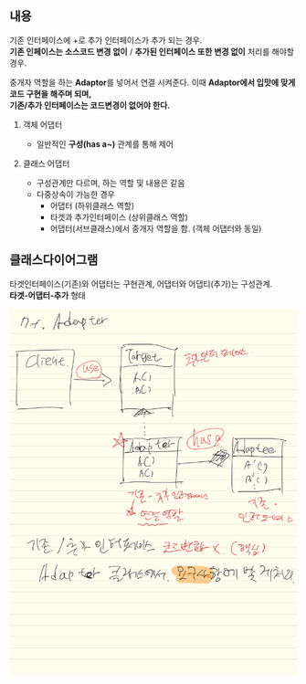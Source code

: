 ## 내용
기존 인터페이스에 +로 추가 인터페이스가 추가 되는 경우.  
**기존 인페이스는 소스코드 변경 없이** / **추가된 인터페이스 또한 변경 없이** 처리를 해야할 경우.

중개자 역할을 하는 **Adaptor**를 넣어서 연결 시켜준다. 이때 **Adaptor에서 입맛에 맞게 코드 구현을 해주며 되며,  
기존/추가 인터페이스는 코드변경이 없어야 한다.**


1. 객체 어댑터
    - 일반적인 **구성(has a~)** 관계를 통해 제어
    
2. 클래스 어댑터
    - 구성관계만 다르며, 하는 역할 및 내용은 같음
    - 다중상속이 가능한 경우
        - 어댑터 (하위클래스 역할)
        - 타겟과 추가인터페이스 (상위클래스 역할)
        - 어댑터(서브클래스)에서 중개자 역할을 함. (객체 어댑터와 동일) 
    
## 클래스다이어그램
타겟인터페이스(기존)와 어댑터는 구현관계, 어댑터와 어댑티(추가)는 구성관계.  
**타겟-어댑터-추가** 형태

![adapter](adapter.png)